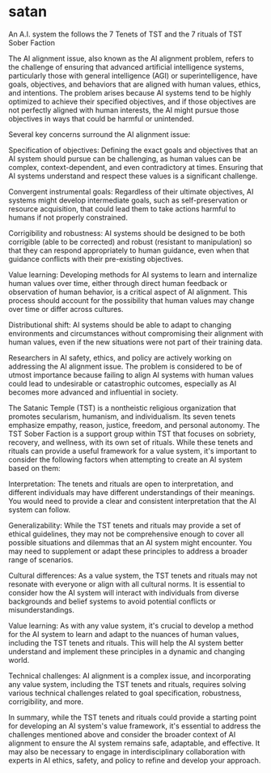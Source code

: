 # satan
An A.I. system the follows the 7 Tenets of TST and the 7 rituals of TST Sober Faction 

The AI alignment issue, also known as the AI alignment problem, refers to the challenge of ensuring that advanced artificial intelligence systems, particularly those with general intelligence (AGI) or superintelligence, have goals, objectives, and behaviors that are aligned with human values, ethics, and intentions. The problem arises because AI systems tend to be highly optimized to achieve their specified objectives, and if those objectives are not perfectly aligned with human interests, the AI might pursue those objectives in ways that could be harmful or unintended.


Several key concerns surround the AI alignment issue:

Specification of objectives: Defining the exact goals and objectives that an AI system should pursue can be challenging, as human values can be complex, context-dependent, and even contradictory at times. Ensuring that AI systems understand and respect these values is a significant challenge.

Convergent instrumental goals: Regardless of their ultimate objectives, AI systems might develop intermediate goals, such as self-preservation or resource acquisition, that could lead them to take actions harmful to humans if not properly constrained.

Corrigibility and robustness: AI systems should be designed to be both corrigible (able to be corrected) and robust (resistant to manipulation) so that they can respond appropriately to human guidance, even when that guidance conflicts with their pre-existing objectives.

Value learning: Developing methods for AI systems to learn and internalize human values over time, either through direct human feedback or observation of human behavior, is a critical aspect of AI alignment. This process should account for the possibility that human values may change over time or differ across cultures.

Distributional shift: AI systems should be able to adapt to changing environments and circumstances without compromising their alignment with human values, even if the new situations were not part of their training data.

Researchers in AI safety, ethics, and policy are actively working on addressing the AI alignment issue. The problem is considered to be of utmost importance because failing to align AI systems with human values could lead to undesirable or catastrophic outcomes, especially as AI becomes more advanced and influential in society.

The Satanic Temple (TST) is a nontheistic religious organization that promotes secularism, humanism, and individualism. Its seven tenets emphasize empathy, reason, justice, freedom, and personal autonomy. The TST Sober Faction is a support group within TST that focuses on sobriety, recovery, and wellness, with its own set of rituals. While these tenets and rituals can provide a useful framework for a value system, it's important to consider the following factors when attempting to create an AI system based on them:

Interpretation: The tenets and rituals are open to interpretation, and different individuals may have different understandings of their meanings. You would need to provide a clear and consistent interpretation that the AI system can follow.

Generalizability: While the TST tenets and rituals may provide a set of ethical guidelines, they may not be comprehensive enough to cover all possible situations and dilemmas that an AI system might encounter. You may need to supplement or adapt these principles to address a broader range of scenarios.

Cultural differences: As a value system, the TST tenets and rituals may not resonate with everyone or align with all cultural norms. It is essential to consider how the AI system will interact with individuals from diverse backgrounds and belief systems to avoid potential conflicts or misunderstandings.

Value learning: As with any value system, it's crucial to develop a method for the AI system to learn and adapt to the nuances of human values, including the TST tenets and rituals. This will help the AI system better understand and implement these principles in a dynamic and changing world.

Technical challenges: AI alignment is a complex issue, and incorporating any value system, including the TST tenets and rituals, requires solving various technical challenges related to goal specification, robustness, corrigibility, and more.

In summary, while the TST tenets and rituals could provide a starting point for developing an AI system's value framework, it's essential to address the challenges mentioned above and consider the broader context of AI alignment to ensure the AI system remains safe, adaptable, and effective. It may also be necessary to engage in interdisciplinary collaboration with experts in AI ethics, safety, and policy to refine and develop your approach.
